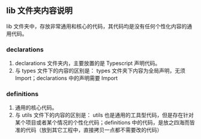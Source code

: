 ## lib 文件夹内容说明

lib 文件夹中，存放非常通用和核心的代码，其代码均是没有任何个性化内容的通用代码。

### declarations

1. declarations 文件夹内，主要放置的是 Typescript 声明代码。
2. 与 types 文件下的内容的区别是： types 文件夹下内容为全局声明，无须 Import；declarations 中的声明需要 Import

### definitions

1. 通用的核心代码。
2. 与 utils 文件下的内容的区别是： utils 也是通用的工具型代码，但是存在针对某个项目或者某个情况的个性化代码；definitions 中的代码，是放之四海而皆准的代码（放到其它工程中，直接拷贝一点都不需要改的代码）
